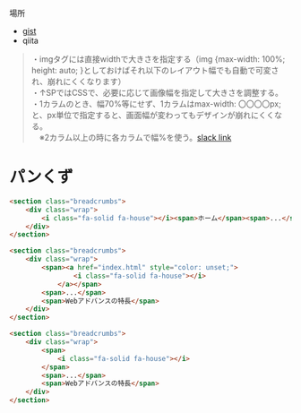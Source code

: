 場所

- [gist](https://gist.github.com/ka2yuki)
- qiita


> ・imgタグには直接widthで大きさを指定する（img {max-width: 100%; height: auto; }としておけばそれ以下のレイアウト幅でも自動で可変され、崩れにくくなります）  
・↑SPではCSSで、必要に応じて画像幅を指定して大きさを調整する。  
・1カラムのとき、幅70%等にせず、1カラムはmax-width: 〇〇〇〇px;と、px単位で指定すると、画面幅が変わってもデザインが崩れにくくなる。  
　※2カラム以上の時に各カラムで幅%を使う。[slack link](https://ktuk-dev.slack.com/archives/C082W8CGZE0/p1738211417663199?thread_ts=1735755985.323739&cid=C082W8CGZE0)


# パンくず
```html
<section class="breadcrumbs">
    <div class="wrap">
        <i class="fa-solid fa-house"></i><span>ホーム</span><span>...</span><span>Webアドバンスの特長</span>
    </div>
</section>

<section class="breadcrumbs">
    <div class="wrap">
        <span><a href="index.html" style="color: unset;">
                <i class="fa-solid fa-house"></i>
            </a></span>
        <span>...</span>
        <span>Webアドバンスの特長</span>
    </div>
</section>

<section class="breadcrumbs">
    <div class="wrap">
        <span>
            <i class="fa-solid fa-house"></i>
        </span>
        <span>...</span>
        <span>Webアドバンスの特長</span>
    </div>
</section>
```
